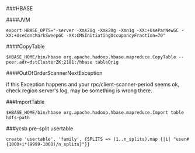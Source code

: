###HBASE

####JVM

```
export HBASE_OPTS="-server -Xms20g -Xmx20g -Xmn1g -XX:+UseParNewGC -XX:+UseConcMarkSweepGC -XX:CMSInitiatingOccupancyFraction=70"
```

####CopyTable
```
$HBASE_HOME/bin/hbase org.apache.hadoop.hbase.mapreduce.CopyTable --peer.adr=dstClusterZK:2181:/hbase tableOrig
```

####OutOfOrderScannerNextException

if this Exception happens and your rpc/client-scanner-period seems ok, check region server's log, may be something is wrong there.

###ImportTable
```
$HBASE_HOME/bin/hbase org.apache.hadoop.hbase.mapreduce.Import table hdfs-path
```

###ycsb pre-split usertable

```
create 'usertable', 'family', {SPLITS => (1..n_splits).map {|i| "user#{1000+i*(9999-1000)/n_splits}"}}
```